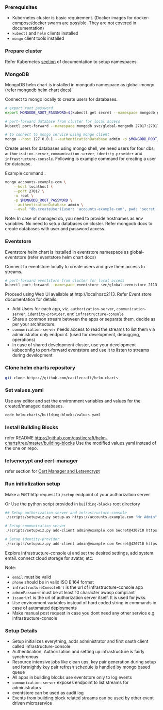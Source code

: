 ### Prerequisites

- Kubernetes cluster is basic requirement. (Docker images for docker-compose/docker swarm are possible. They are not covered in documentation)
- `kubectl` and `helm` clients installed
- `mongo` client tools installed

### Prepare cluster

Refer Kubernetes [section](./create-namespace-for-repo.md) of documentation to setup namespaces.

### MongoDB

MongoDB helm chart is installed in mongodb namespace as global-mongo (refer mongodb helm chart docs)

Connect to mongo locally to create users for databases.

```sh
# export root password
export MONGODB_ROOT_PASSWORD=$(kubectl get secret --namespace mongodb global-mongodb -o jsonpath="{.data.mongodb-root-password}" | base64 --decode)

# port-forward database from cluster for local access
kubectl port-forward --namespace mongodb svc/global-mongodb 27017:27017 &

# to connect to mongo service using mongo client
mongo --host 127.0.0.1 --authenticationDatabase admin -p $MONGODB_ROOT_PASSWORD -u root
```

Create users for databases using mongo shell, we need users for four dbs; `authorization-server`, `communication-server`, `identity-provider` and `infrastructure-console`. Following is example command for creating a user for database.

Example command :

``` sh
mongo accounts-example-com \
    --host localhost \
    --port 27017 \
    -u root \
    -p $MONGODB_ROOT_PASSWORD \
    --authenticationDatabase admin \
    --eval "db.createUser({user: 'accounts-example-com', pwd: 'secret', roles:[{role:'dbOwner', db: 'accounts-example-com'}]});"
```

Note: In case of managed db, you need to provide hostnames as env variables. No need to setup databases on cluster. Refer mongodb docs to create databases with user and password access.

### Eventstore

Eventstore helm chart is installed in eventstore namespace as global-eventstore (refer eventstore helm chart docs)

Connect to eventstore locally to create users and give them access to streams.

```sh
# port-forward eventstore from cluster for local access
kubectl port-forward --namespace eventstore svc/global-eventstore 2113:2113 &
```

Proceed using Web UI available at http://localhost:2113. Refer Event store documentation for details.

- Add Users for each app, viz. `authorization-server`, `communication-server`, `identity-provider`, and `infrastructure-console`
- Share a common stream between the apps or separate them, decide as per your architecture.
- `communication-server` needs access to read the streams to list them via administrator only endpoint. (used for development, debugging, operations)
- In case of shared development cluster, use your development kubeconfig to port-forward eventstore and use it to listen to streams during development

### Clone helm charts repository

```sh
git clone https://github.com/castlecraft/helm-charts
```

### Set values.yaml

Use any editor and set the environment variables and values for the created/managed databases.

```sh
code helm-charts/building-blocks/values.yaml
```

### Install Building Blocks

refer README https://github.com/castlecraft/helm-charts/tree/master/building-blocks
Use the modified values.yaml instead of the one on repo.

### letsencrypt and cert-manager

refer section for [Cert Manager and Letsencrypt](./cert-manager-letsencrypt.md)

### Run initialization setup

Make a `POST` http request to `/setup` endpoint of your authorization server

Or Use the python script provided in `building-blocks` root directory

```sh
## Setup authorization-server and infrastructure-console
./scripts/setupwiz.py setup-as https://accounts.example.com "Mr Admin" admin@example.com Secret@420710 +919420420420 https://admin.example.com

# Setup communication-server
./scripts/setupwiz.py add-client admin@example.com Secret@420710 https://admin.example.com "Communication Server" https://connect.example.com

# Setup identity-provider
./scripts/setupwiz.py add-client admin@example.com Secret@420710 https://admin.example.com "Identity Provider" https://myaccount.example.com
```

Explore infrastructure-console ui and set the desired settings, add system email. connect cloud storage for avatar, etc.

Note:

- `email` must be valid
- `phone` should be in valid ISO E.164 format
- `infrastructureConsoleUrl` is the url of infrastructure-console app
- `adminPassword` must be at least 10 character owasp compliant
- `issuerUrl` is the url of authorization server itself. It is used for jwks.
- Use environment variables instead of hard coded string in commands in case of automated deployments
- Make manual post request in case you dont need any other service e.g. infrastructure-console

### Setup Details

- Setup initializes everything, adds administrator and first oauth client called infrastructure-console
- Authentication, Authorization and setting up infrastructure is fairly synchronous
- Resource intensive jobs like clean ups, key pair generation during setup and fortnightly key pair refresh schedule is handled by mongo based queue
- All apps in building blocks use eventstore only to log events
- `communication-server` exposes endpoint to list streams for administrators
- eventstore can be used as audit log
- Events from building block related streams can be used by other event driven microservice
